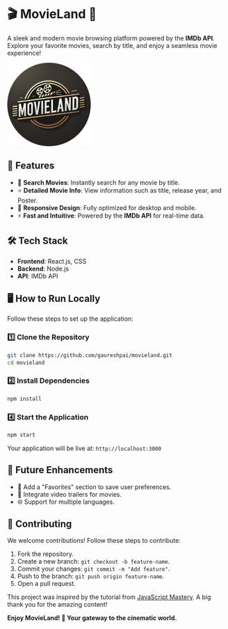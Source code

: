 # 🎬 **MovieLand** 🌟  

A sleek and modern movie browsing platform powered by the **IMDb API**. Explore your favorite movies, search by title, and enjoy a seamless movie experience!

![MovieLand Logo](./public/android-chrome-192x192.png)

## 🚀 **Features**  
- 🔎 **Search Movies**: Instantly search for any movie by title.  
- ⭐ **Detailed Movie Info**: View information such as title, release year, and Poster.  
- 📱 **Responsive Design**: Fully optimized for desktop and mobile.  
- ⚡ **Fast and Intuitive**: Powered by the **IMDb API** for real-time data.


## 🛠️ **Tech Stack**  
- **Frontend**: React.js, CSS  
- **Backend**: Node.js  
- **API**: IMDb API

## 🖥️ **How to Run Locally**  
Follow these steps to set up the application:

### 1️⃣ Clone the Repository  
```bash
git clone https://github.com/gaureshpai/movieland.git
cd movieland
```

### 2️⃣ Install Dependencies  
```bash
npm install
```

### 4️⃣ Start the Application  
```bash
npm start
```
Your application will be live at: `http://localhost:3000`


## 🌟 **Future Enhancements**  
- 📝 Add a "Favorites" section to save user preferences.  
- 🎥 Integrate video trailers for movies.  
- 🌐 Support for multiple languages.  

## 🤝 **Contributing**  
We welcome contributions! Follow these steps to contribute:  
1. Fork the repository.  
2. Create a new branch: `git checkout -b feature-name`.  
3. Commit your changes: `git commit -m "Add feature"`.  
4. Push to the branch: `git push origin feature-name`.  
5. Open a pull request. 

This project was inspired by the tutorial from [JavaScript Mastery](https://youtu.be/b9eMGE7QtTk?si=q8ZD19MH7raWw1TS). A big thank you for the amazing content!

**Enjoy MovieLand! 🍿 Your gateway to the cinematic world.**